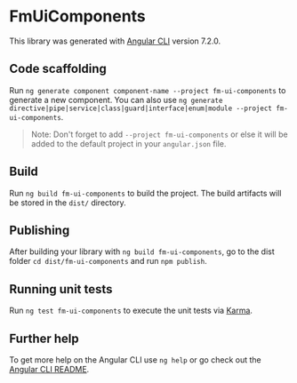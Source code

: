 # FmUiComponents

This library was generated with [Angular CLI](https://github.com/angular/angular-cli) version 7.2.0.

## Code scaffolding

Run `ng generate component component-name --project fm-ui-components` to generate a new component. You can also use `ng generate directive|pipe|service|class|guard|interface|enum|module --project fm-ui-components`.
> Note: Don't forget to add `--project fm-ui-components` or else it will be added to the default project in your `angular.json` file. 

## Build

Run `ng build fm-ui-components` to build the project. The build artifacts will be stored in the `dist/` directory.

## Publishing

After building your library with `ng build fm-ui-components`, go to the dist folder `cd dist/fm-ui-components` and run `npm publish`.

## Running unit tests

Run `ng test fm-ui-components` to execute the unit tests via [Karma](https://karma-runner.github.io).

## Further help

To get more help on the Angular CLI use `ng help` or go check out the [Angular CLI README](https://github.com/angular/angular-cli/blob/master/README.md).
